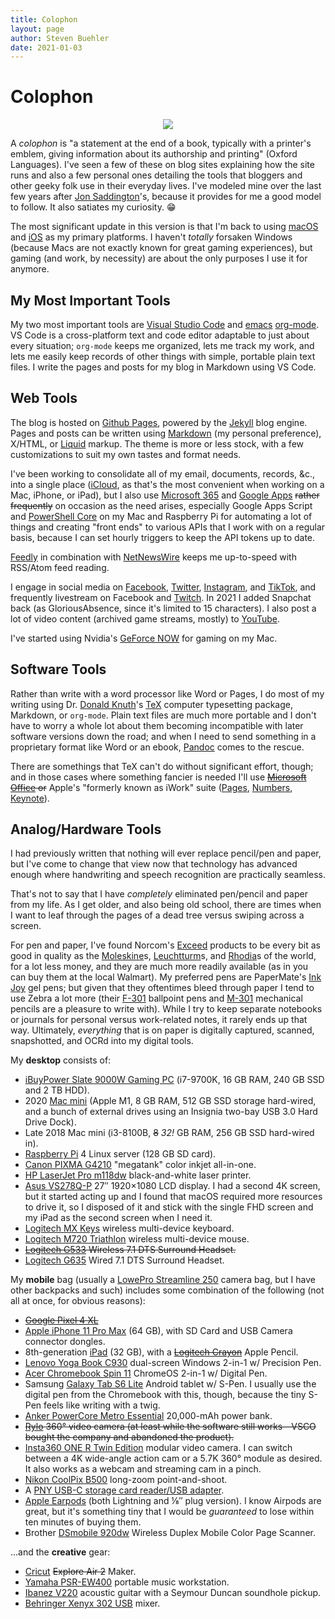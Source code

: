 ```yaml
---
title: Colophon
layout: page
author: Steven Buehler
date: 2021-01-03
---
```


# Colophon

<div align="center"><img src="/images/colophon.png" /></div>

A _colophon_ is "a statement at the end of a book, typically with a printer's emblem, giving information about its authorship and printing" (Oxford Languages).  I've seen a few of these on blog sites explaining how the site runs and also a few personal ones detailing the tools that bloggers and other geeky folk use in their everyday lives.  I've modeled mine over the last few years after [Jon Saddington](https://john.do/colophon)'s, because it provides for me a good model to follow. It also satiates my curiosity. 😁

The most significant update in this version is that I'm back to using [macOS](https://www.apple.com/macos) and [iOS](https://www.apple.com/iphone) as my primary platforms. I haven't _totally_ forsaken Windows (because Macs are not exactly known for great gaming experiences), but gaming (and work, by necessity) are about the only purposes I use it for anymore.

## My Most Important Tools

My two most important tools are [Visual Studio Code](https://code.visualstudio.com) and [emacs](https://www.emacs.org) [org-mode](https://orgmode.org). VS Code is a cross-platform text and code editor adaptable to just about every situation; `org-mode` keeps me organized, lets me track my work, and lets me easily keep records of other things with simple, portable plain text files. I write the pages and posts for my blog in Markdown using VS Code.

## Web Tools

The blog is hosted on [Github Pages](https://pages.github.io), powered by the [Jekyll](https://jekyllrb.com/) blog engine. Pages and posts can be written using [Markdown](https://daringfireball.net/projects/markdown/) (my personal preference), X/HTML, or [Liquid](https://shopify.github.io/liquid/) markup. The theme is more or less stock, with a few customizations to suit my own tastes and format needs.

I've been working to consolidate all of my email, documents, records, &c., into a single place ([iCloud](https://www.icloud.com), as that's the most convenient when working on a Mac, iPhone, or iPad), but I also use [Microsoft 365](https://www.office365.com) and [Google Apps](https://apps.google.com) ~~rather frequently~~ on occasion as the need arises, especially Google Apps Script and [PowerShell Core](https://powershell.org) on my Mac and Raspberry Pi for automating a lot of things and creating "front ends" to various APIs that I work with on a regular basis, because I can set hourly triggers to keep the API tokens up to date.

[Feedly](https://www.feedly.com) in combination with [NetNewsWire](https://ranchero.com/netnewswire/) keeps me up-to-speed with RSS/Atom feed reading.

I engage in social media on [Facebook](https://www.facebook.com/stevenwatsonbuehler), [Twitter](https://twitter.com/gloriousabsence), [Instagram](https://instagram.com/gloriousabsenceofskill), and [TikTok](https://tiktok.com/@gloriousabsenceofskill), and frequently livestream on Facebook and [Twitch](https://www.twitch.tv/gloriousabsenceofskill). In 2021 I added Snapchat back (as GloriousAbsence, since it's limited to 15 characters). I also post a lot of video content (archived game streams, mostly) to [YouTube](https://www.youtube.com/channel/UCmugswFkJX7kFvuyqEYA9LA).

I've started using Nvidia's [GeForce NOW](https://www.nvidia.com/en-us/geforce-now/) for gaming on my Mac.

## Software Tools

Rather than write with a word processor like Word or Pages, I do most of my writing using Dr. [Donald Knuth](https://www-cs-faculty.stanford.edu/~knuth/)'s [TeX](https://www.tug.org) computer typesetting package, Markdown, or `org-mode`. Plain text files are much more portable and I don't have to worry a whole lot about them becoming incompatible with later software versions down the road; and when I need to send something in a proprietary format like Word or an ebook, [Pandoc](https://www.pandoc.org) comes to the rescue.

There are somethings that TeX can't do without significant effort, though; and in those cases where something fancier is needed I'll use ~~[Microsoft Office](https://www.office.com) or~~ Apple's "formerly known as iWork" suite ([Pages](https://www.apple.com/pages/), [Numbers](https://www.apple.com/numbers), [Keynote](https://www.apple.com/keynote)). 

## Analog/Hardware Tools

I had previously written that nothing will ever replace pencil/pen and paper, but I've come to change that view now that technology has advanced enough where handwriting and speech recognition are practically seamless.

That's not to say that I have _completely_ eliminated pen/pencil and paper from my life. As I get older, and also being old school, there are times when I want to leaf through the pages of a dead tree versus swiping across a screen.

For pen and paper, I've found Norcom's [Exceed](http://www.norcominc.com/brands/products.php?brand=2) products to be every bit as good in quality as the [Moleskine](https://us.moleskine.com/)s, [Leuchtturm](https://www.leuchtturm1917.us/notebooks/)s, and [Rhodia](https://rhodiapads.com/)s of the world, for a lot less money, and they are much more readily available (as in you can buy them at the local Walmart). My preferred pens are PaperMate's [Ink Joy](https://inkjoy.papermate.com/en-US/pens) gel pens; but given that they oftentimes bleed through paper I tend to use Zebra a lot more (their [F-301](https://www.zebrapen.com/product/f-301-ball-point-retractable/) ballpoint pens and [M-301](https://www.zebrapen.com/product/m-301-mechanical-pencil/) mechanical pencils are a pleasure to write with). While I try to keep separate notebooks or journals for personal versus work-related notes, it rarely ends up that way. Ultimately, _everything_ that is on paper is digitally captured, scanned, snapshotted, and OCRd into my digital tools. 

My **desktop** consists of:

- [iBuyPower Slate 9000W Gaming PC](https://www.walmart.com/ip/iBUYPOWER-Gaming-Desktop-PC-SLATE9000W-Intel-Core-i7-9700F-16GB-DDR4-2666Memory-NVIDIA-GeForce-GTX-1660Ti-240GB-SSD-1TB-HDD-RGB-Windows-10-Home-64-Bi/436132832) (i7-9700K, 16 GB RAM, 240 GB SSD and 2 TB HDD).
- 2020 [Mac mini](https://apple.com/mac-mini) (Apple M1, 8 GB RAM, 512 GB SSD storage hard-wired, and a bunch of external drives using an Insignia two-bay USB 3.0 Hard Drive Dock).
- Late 2018 Mac mini (i3-8100B, ~~8~~ _32!_ GB RAM, 256 GB SSD hard-wired in). 
- [Raspberry Pi](https://www.raspberrypi.org) 4 Linux server (128 GB SD card).
- [Canon PIXMA G4210](https://shop.usa.canon.com/shop/en/catalog/pixma-g4210-wireless-wireless-megatank-all-in-one-inkjet-printer) "megatank" color inkjet all-in-one.
- [HP LaserJet Pro m118dw](https://store.hp.com/us/en/pdp/hp-laserjet-pro-m118dw) black-and-white laser printer.
- [Asus VS278Q-P](https://www.asus.com/us/Commercial-Monitors/VS278QP/) 27&Prime; 1920&times;1080 LCD display. I had a second 4K screen, but it started acting up and I found that macOS required more resources to drive it, so I disposed of it and stick with the single FHD screen and my iPad as the second screen when I need it.
- [Logitech MX Keys](https://www.logitech.com/en-us/products/keyboards/mx-keys-wireless-keyboard.html) wireless multi-device keyboard.
- [Logitech M720 Triathlon](https://www.logitech.com/en-us/products/mice/m720-triathlon.html) wireless multi-device mouse.
- ~~[Logitech G533](https://www.logitechg.com/g533) Wireless 7.1 DTS Surround Headset.~~
- [Logitech G635](https://www.logitechg.com/g635) Wired 7.1 DTS Surround Headset.

My **mobile** bag (usually a [LowePro Streamline 250](https://g.co/kgs/7RvMkK) camera bag, but I have other backpacks and such) includes some combination of the following (not all at once, for obvious reasons):

- ~~[Google Pixel 4 XL](https://store.google.com/us/product/pixel_4)~~ 
- [Apple iPhone 11 Pro Max](https://www.apple.com/shop/buy-iphone/iphone-11-pro) (64 GB), with SD Card and USB Camera connector dongles. 
- 8th-generation [iPad](https://apple.com/ipad) (32 GB), with a ~~[Logitech Crayon](https://www.logi.com/crayon)~~ Apple Pencil.
- [Lenovo Yoga Book C930](https://www.lenovo.com/us/en/laptops/yoga/yoga-2-in-1-series/Yoga-Book-C930/p/ZZIWZWBYB1J) dual-screen Windows 2-in-1 w/ Precision Pen.
- [Acer Chromebook Spin 11](https://www.acer.com/ac/en/US/content/series/acerchromebookspin11) ChromeOS 2-in-1 w/ Digital Pen.
- Samsung [Galaxy Tab S6 Lite](https://www.samsung.com/us/mobile/tablets/tab-s6-lite/) Android tablet w/ S-Pen. I usually use the digital pen from the Chromebook with this, though, because the tiny S-Pen feels like writing with a twig.
- [Anker PowerCore Metro Essential](https://www.anker.com/products/variant/powercore-essential-20000/A1268011) 20,000-mAh power bank.
- ~~[Rylo](https://www.rylo.com) 360&deg; video camera (at least while the software still works&mdash;VSCO bought the company and abandoned the product).~~
- [Insta360 ONE R Twin Edition](https://www.insta360.com/product/insta360-oner_twin-edition/) modular video camera. I can switch between a 4K wide-angle action cam or a 5.7K 360° module as desired. It also works as a webcam and streaming cam in a pinch.
- [Nikon CoolPix B500](https://www.nikonusa.com/en/nikon-products/product/compact-digital-cameras/coolpix-b500.html) long-zoom point-and-shoot.
- A [PNY USB-C storage card reader/USB adapter](https://www.pny.eu/consumer/explore-all-products/readers/941-usb-c-card-reader---usb-adapter).
- [Apple Earpods](https://www.apple.com/shop/product/MMTN2AM/A/earpods-with-lightning-connector) (both Lightning and &#x215B;&Prime; plug version). I know Airpods are great, but it's something tiny that I would be _guaranteed_ to lose within ten minutes of buying them.
- Brother [DSmobile 920dw](https://www.brother-usa.com/products/ds920dw) Wireless Duplex Mobile Color Page Scanner.

...and the **creative** gear:

- [Cricut](https://www.cricut.com) ~~Explore Air 2~~ Maker.
- [Yamaha PSR-EW400](https://usa.yamaha.com/products/musical_instruments/keyboards/portable_keyboards/psr-ew400/index.html) portable music workstation.
- [Ibanez V220](https://www.guitarcenter.com/Used/Ibanez/V220-Acoustic-Guitar.gc) acoustic guitar with a Seymour Duncan soundhole pickup.
- [Behringer Xenyx 302 USB](https://www.sweetwater.com/store/detail/X302USB--behringer-xenyx-302usb-mixer-with-usb) mixer.